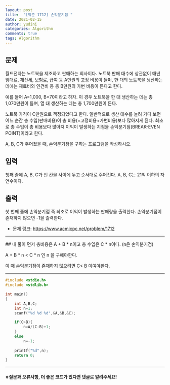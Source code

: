 ```yaml
---
layout: post
title:  "[백준 1712] 손익분기점 "
date: 2021-02-15
author: yudini
categories: Algorithm
comments: true
tags: Algorithm 
---
```


## 문제

월드전자는 노트북을 제조하고 판매하는 회사이다. 노트북 판매 대수에 상관없이 매년 임대료, 재산세, 보험료, 급여 등 A만원의 고정 비용이 들며, 한 대의 노트북을 생산하는 데에는 재료비와 인건비 등 총 B만원의 가변 비용이 든다고 한다.

예를 들어 A=1,000, B=70이라고 하자. 이 경우 노트북을 한 대 생산하는 데는 총 1,070만원이 들며, 열 대 생산하는 데는 총 1,700만원이 든다.

노트북 가격이 C만원으로 책정되었다고 한다. 일반적으로 생산 대수를 늘려 가다 보면 어느 순간 총 수입(판매비용)이 총 비용(=고정비용+가변비용)보다 많아지게 된다. 최초로 총 수입이 총 비용보다 많아져 이익이 발생하는 지점을 손익분기점(BREAK-EVEN POINT)이라고 한다.

A, B, C가 주어졌을 때, 손익분기점을 구하는 프로그램을 작성하시오.

## 입력

첫째 줄에 A, B, C가 빈 칸을 사이에 두고 순서대로 주어진다. A, B, C는 21억 이하의 자연수이다.

## 출력

첫 번째 줄에 손익분기점 즉 최초로 이익이 발생하는 판매량을 출력한다. 손익분기점이 존재하지 않으면 -1을 출력한다.

* 문제 링크: <https://www.acmicpc.net/problem/1712>


<hr>
## 내 풀이
먼저 총비용은 A + B * n이고 총 수입은 C * n이다. (n은 손익분기점)

A + B * n < C * n 인 n 을 구해야한다. 

이 때 손익분기점이 존재하지 않으려면 C< B 이여야한다. 

<hr>

~~~C
#include <stdio.h>
#include <stdlib.h>

int main()
{
    int A,B,C;
    int n=1;
    scanf("%d %d %d",&A,&B,&C);

    if(C>B){
        n=A/(C-B)+1;
    }
    else
        n=-1;
    
    printf("%d",n);
    return 0;
}


~~~

<hr>


<h4>&#8251;질문과 오류사항, 더 좋은 코드가 있다면 댓글로 알려주세요!</h4>